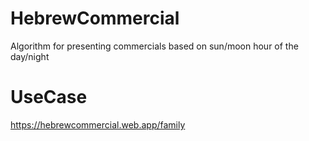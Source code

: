 # HebrewCommercial
Algorithm for presenting commercials based on sun/moon hour of the day/night

# UseCase
https://hebrewcommercial.web.app/family


